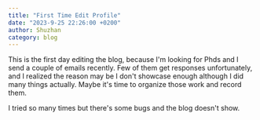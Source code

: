 ```yaml
---
title: "First Time Edit Profile"
date: "2023-9-25 22:26:00 +0200"
author: Shuzhan
category: blog 
---
```


This is the first day editing the blog, because I'm looking for Phds and I send a couple of emails recently. Few of them get responses unfortunately, and I realized the reason may be I don't showcase enough although I did many things actually. Maybe it's time to organize those work and record them.

I tried so many times but there's some bugs and the blog doesn't show.
